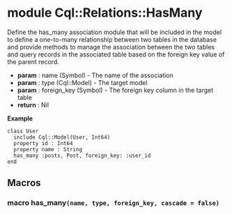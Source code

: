 # module Cql::Relations::HasMany

Define the has_many association module that will be included in the model to define a one-to-many relationship between two tables in the database and provide methods to manage the association between the two tables and query records in the associated table based on the foreign key value of the parent record.

- **param** : name (Symbol) - The name of the association
- **param** : type (Cql::Model) - The target model
- **param** : foreign_key (Symbol) - The foreign key column in the target table
- **return** : Nil

**Example**

```crystal
class User
  include Cql::Model(User, Int64)
  property id : Int64
  property name : String
  has_many :posts, Post, foreign_key: :user_id
end
```

## Macros

### macro has_many`(name, type, foreign_key, cascade = false)`
